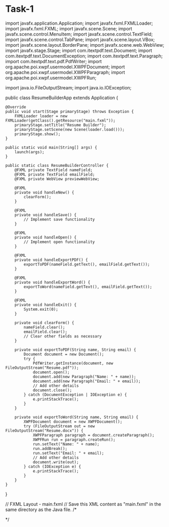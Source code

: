 # Task-1
import javafx.application.Application;
import javafx.fxml.FXMLLoader;
import javafx.fxml.FXML;
import javafx.scene.Scene;
import javafx.scene.control.MenuItem;
import javafx.scene.control.TextField;
import javafx.scene.control.TabPane;
import javafx.scene.layout.VBox;
import javafx.scene.layout.BorderPane;
import javafx.scene.web.WebView;
import javafx.stage.Stage;
import com.itextpdf.text.Document;
import com.itextpdf.text.DocumentException;
import com.itextpdf.text.Paragraph;
import com.itextpdf.text.pdf.PdfWriter;
import org.apache.poi.xwpf.usermodel.XWPFDocument;
import org.apache.poi.xwpf.usermodel.XWPFParagraph;
import org.apache.poi.xwpf.usermodel.XWPFRun;

import java.io.FileOutputStream;
import java.io.IOException;

public class ResumeBuilderApp extends Application {

    @Override
    public void start(Stage primaryStage) throws Exception {
        FXMLLoader loader = new FXMLLoader(getClass().getResource("main.fxml"));
        primaryStage.setTitle("Resume Builder");
        primaryStage.setScene(new Scene(loader.load()));
        primaryStage.show();
    }

    public static void main(String[] args) {
        launch(args);
    }

    public static class ResumeBuilderController {
        @FXML private TextField nameField;
        @FXML private TextField emailField;
        @FXML private WebView previewWebView;

        @FXML
        private void handleNew() {
            clearForm();
        }

        @FXML
        private void handleSave() {
            // Implement save functionality
        }

        @FXML
        private void handleOpen() {
            // Implement open functionality
        }

        @FXML
        private void handleExportPDF() {
            exportToPDF(nameField.getText(), emailField.getText());
        }

        @FXML
        private void handleExportWord() {
            exportToWord(nameField.getText(), emailField.getText());
        }

        @FXML
        private void handleExit() {
            System.exit(0);
        }

        private void clearForm() {
            nameField.clear();
            emailField.clear();
            // Clear other fields as necessary
        }

        private void exportToPDF(String name, String email) {
            Document document = new Document();
            try {
                PdfWriter.getInstance(document, new FileOutputStream("Resume.pdf"));
                document.open();
                document.add(new Paragraph("Name: " + name));
                document.add(new Paragraph("Email: " + email));
                // Add other details
                document.close();
            } catch (DocumentException | IOException e) {
                e.printStackTrace();
            }
        }

        private void exportToWord(String name, String email) {
            XWPFDocument document = new XWPFDocument();
            try (FileOutputStream out = new FileOutputStream("Resume.docx")) {
                XWPFParagraph paragraph = document.createParagraph();
                XWPFRun run = paragraph.createRun();
                run.setText("Name: " + name);
                run.addBreak();
                run.setText("Email: " + email);
                // Add other details
                document.write(out);
            } catch (IOException e) {
                e.printStackTrace();
            }
        }
    }
}

// FXML Layout - main.fxml
// Save this XML content as "main.fxml" in the same directory as the Java file.
/*
<?xml version="1.0" encoding="UTF-8"?>

<?import javafx.scene.control.*?>
<?import javafx.scene.layout.*?>

<BorderPane xmlns:fx="http://javafx.com/fxml" fx:controller="ResumeBuilderApp$ResumeBuilderController">
    <top>
        <MenuBar>
            <Menu text="File">
                <MenuItem text="New" onAction="#handleNew"/>
                <MenuItem text="Open" onAction="#handleOpen"/>
                <MenuItem text="Save" onAction="#handleSave"/>
                <MenuItem text="Export as PDF" onAction="#handleExportPDF"/>
                <MenuItem text="Export as Word" onAction="#handleExportWord"/>
                <SeparatorMenuItem />
                <MenuItem text="Exit" onAction="#handleExit"/>
            </Menu>
        </MenuBar>
    </top>
    <center>
        <TabPane>
            <Tab text="Personal Information">
                <VBox>
                    <TextField promptText="Name" fx:id="nameField"/>
                    <TextField promptText="Email" fx:id="emailField"/>
                    <!-- Add more fields as necessary -->
                </VBox>
            </Tab>
            <Tab text="Work Experience">
                <!-- Add UI components for work experience -->
            </Tab>
            <Tab text="Education">
                <!-- Add UI components for education -->
            </Tab>
            <Tab text="Skills">
                <!-- Add UI components for skills -->
            </Tab>
            <Tab text="Preview">
                <WebView fx:id="previewWebView"/>
            </Tab>
        </TabPane>
    </center>
</BorderPane>
*/
